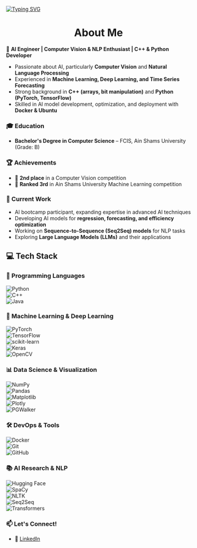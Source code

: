
<!--
**Spark1ST/Spark1ST** is a ✨ _special_ ✨ repository because its `README.md` (this file) appears on your GitHub profile.

Here are some ideas to get you started:

- 🔭 I’m currently working on ...
- 🌱 I’m currently learning ...
- 👯 I’m looking to collaborate on ...
- 🤔 I’m looking for help with ...
- 💬 Ask me about ...
- 📫 How to reach me: ...
- 😄 Pronouns: ...
- ⚡ Fun fact: ...
-->
<a href="https://git.io/typing-svg"><img src="https://readme-typing-svg.demolab.com?font=Fira+Code&size=28&duration=3000&pause=500&color=36BCF7FF&center=true&vCenter=true&multiline=true&width=1002&height=90&lines=Hello+There!+I'm+Mohammed+%F0%9F%98%8A;Welcome+To+My+Profile!" alt="Typing SVG" /></a>

<h1 align="center"> About Me </h1> 

🚀 **AI Engineer | Computer Vision & NLP Enthusiast | C++ & Python Developer**  

-  Passionate about AI, particularly **Computer Vision** and **Natural Language Processing**  
-  Experienced in **Machine Learning, Deep Learning, and Time Series Forecasting**  
-  Strong background in **C++ (arrays, bit manipulation)** and **Python (PyTorch, TensorFlow)**  
-  Skilled in AI model development, optimization, and deployment with **Docker & Ubuntu**

### 🎓 Education  
- **Bachelor's Degree in Computer Science** – FCIS, Ain Shams University (Grade: B)  

### 🏆 Achievements  
- 🥈 **2nd place** in a Computer Vision competition  
- 🥉 **Ranked 3rd** in Ain Shams University Machine Learning competition  

### 📌 Current Work  
-  AI bootcamp participant, expanding expertise in advanced AI techniques  
-  Developing AI models for **regression, forecasting, and efficiency optimization**  
-  Working on **Sequence-to-Sequence (Seq2Seq) models** for NLP tasks  
-  Exploring **Large Language Models (LLMs)** and their applications

## 💻 Tech Stack  

### 🚀 Programming Languages  
![Python](https://img.shields.io/badge/python-3670A0?style=for-the-badge&logo=python&logoColor=ffdd54)  
![C++](https://img.shields.io/badge/c++-%2300599C.svg?style=for-the-badge&logo=c%2B%2B&logoColor=white)  
![Java](https://img.shields.io/badge/Java-%23ED8B00.svg?style=for-the-badge&logo=Java&logoColor=white)  

### 🔬 Machine Learning & Deep Learning  
![PyTorch](https://img.shields.io/badge/PyTorch-%23EE4C2C.svg?style=for-the-badge&logo=PyTorch&logoColor=white)  
![TensorFlow](https://img.shields.io/badge/TensorFlow-%23FF6F00.svg?style=for-the-badge&logo=TensorFlow&logoColor=white)  
![scikit-learn](https://img.shields.io/badge/scikit--learn-%23F7931E.svg?style=for-the-badge&logo=scikit-learn&logoColor=white)  
![Keras](https://img.shields.io/badge/Keras-%23D00000.svg?style=for-the-badge&logo=Keras&logoColor=white)  
![OpenCV](https://img.shields.io/badge/opencv-%23white.svg?style=for-the-badge&logo=opencv&logoColor=white)  

### 📊 Data Science & Visualization  
![NumPy](https://img.shields.io/badge/numpy-%23013243.svg?style=for-the-badge&logo=numpy&logoColor=white)  
![Pandas](https://img.shields.io/badge/pandas-%23150458.svg?style=for-the-badge&logo=pandas&logoColor=white)  
![Matplotlib](https://img.shields.io/badge/Matplotlib-%23ffffff.svg?style=for-the-badge&logo=Matplotlib&logoColor=black)  
![Plotly](https://img.shields.io/badge/Plotly-%233F4F75.svg?style=for-the-badge&logo=plotly&logoColor=white)  
![PGWalker](https://img.shields.io/badge/PGWalker-009688?style=for-the-badge&logo=pgwalker&logoColor=white)  

### 🛠 DevOps & Tools  
![Docker](https://img.shields.io/badge/Docker-2496ED?style=for-the-badge&logo=docker&logoColor=white)  
![Git](https://img.shields.io/badge/git-%23F05033.svg?style=for-the-badge&logo=git&logoColor=white)  
![GitHub](https://img.shields.io/badge/github-%23121011.svg?style=for-the-badge&logo=github&logoColor=white)  

### 📚 AI Research & NLP  
![Hugging Face](https://img.shields.io/badge/Hugging%20Face-FFD700?style=for-the-badge&logo=huggingface&logoColor=black)  
![SpaCy](https://img.shields.io/badge/SpaCy-09A3D5?style=for-the-badge&logo=spacy&logoColor=white)  
![NLTK](https://img.shields.io/badge/NLTK-4A90E2?style=for-the-badge&logo=python&logoColor=white)  
![Seq2Seq](https://img.shields.io/badge/Seq2Seq-5E5DF0?style=for-the-badge&logo=ai&logoColor=white)  
![Transformers](https://img.shields.io/badge/Transformers-FF6F00?style=for-the-badge&logo=TensorFlow&logoColor=white)  


### 📫 Let's Connect!  
- 🔹 [LinkedIn](https://www.linkedin.com/in/mohammedmahmoudhamad/)  
